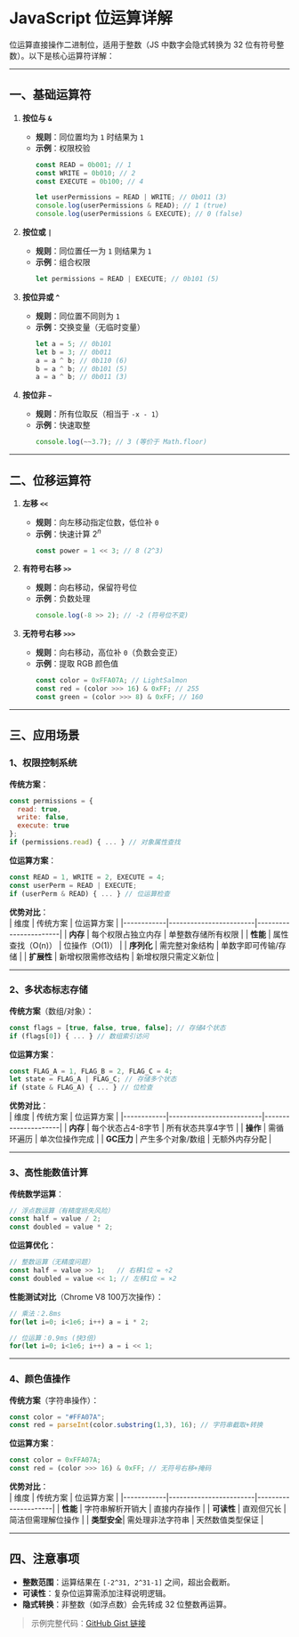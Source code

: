 # JavaScript 位运算详解  
位运算直接操作二进制位，适用于整数（JS 中数字会隐式转换为 32 位有符号整数）。以下是核心运算符详解：

---

## 一、基础运算符  
1. **按位与 `&`**  
   - **规则**：同位置均为 `1` 时结果为 `1`  
   - **示例**：权限校验  
     ```javascript
     const READ = 0b001; // 1
     const WRITE = 0b010; // 2
     const EXECUTE = 0b100; // 4

     let userPermissions = READ | WRITE; // 0b011 (3)
     console.log(userPermissions & READ); // 1 (true)
     console.log(userPermissions & EXECUTE); // 0 (false)
     ```

2. **按位或 `|`**  
   - **规则**：同位置任一为 `1` 则结果为 `1`  
   - **示例**：组合权限  
     ```javascript
     let permissions = READ | EXECUTE; // 0b101 (5)
     ```

3. **按位异或 `^`**  
   - **规则**：同位置不同则为 `1`  
   - **示例**：交换变量（无临时变量）  
     ```javascript
     let a = 5; // 0b101
     let b = 3; // 0b011
     a = a ^ b; // 0b110 (6)
     b = a ^ b; // 0b101 (5)
     a = a ^ b; // 0b011 (3)
     ```

4. **按位非 `~`**  
   - **规则**：所有位取反（相当于 `-x - 1`）  
   - **示例**：快速取整  
     ```javascript
     console.log(~~3.7); // 3 (等价于 Math.floor)
     ```

---

## 二、位移运算符  
1. **左移 `<<`**  
   - **规则**：向左移动指定位数，低位补 `0`  
   - **示例**：快速计算 $2^n$  
     ```javascript
     const power = 1 << 3; // 8 (2^3)
     ```

2. **有符号右移 `>>`**  
   - **规则**：向右移动，保留符号位  
   - **示例**：负数处理  
     ```javascript
     console.log(-8 >> 2); // -2 (符号位不变)
     ```

3. **无符号右移 `>>>`**  
   - **规则**：向右移动，高位补 `0`（负数会变正）  
   - **示例**：提取 RGB 颜色值  
     ```javascript
     const color = 0xFFA07A; // LightSalmon
     const red = (color >>> 16) & 0xFF; // 255
     const green = (color >>> 8) & 0xFF; // 160
     ```

---

## 三、应用场景  

### 1、权限控制系统  
**传统方案**：  
```javascript
const permissions = {
  read: true,
  write: false,
  execute: true
};
if (permissions.read) { ... } // 对象属性查找
```
**位运算方案**：  
```javascript
const READ = 1, WRITE = 2, EXECUTE = 4;
const userPerm = READ | EXECUTE;
if (userPerm & READ) { ... } // 位运算检查
```

**优势对比**：  
| 维度       | 传统方案               | 位运算方案            |
|------------|------------------------|-----------------------|
| **内存**   | 每个权限占独立内存     | 单整数存储所有权限    |
| **性能**   | 属性查找（O(n)）       | 位操作（O(1)）        |
| **序列化** | 需完整对象结构         | 单数字即可传输/存储  |
| **扩展性** | 新增权限需修改结构     | 新增权限只需定义新位  |

---

### 2、多状态标志存储  
**传统方案**（数组/对象）：  
```javascript
const flags = [true, false, true, false]; // 存储4个状态
if (flags[0]) { ... } // 数组索引访问
```
**位运算方案**：  
```javascript
const FLAG_A = 1, FLAG_B = 2, FLAG_C = 4;
let state = FLAG_A | FLAG_C; // 存储多个状态
if (state & FLAG_A) { ... } // 位检查
```

**优势对比**：  
| 维度       | 传统方案                 | 位运算方案          |
|------------|--------------------------|---------------------|
| **内存**   | 每个状态占4-8字节        | 所有状态共享4字节   |
| **操作**   | 需循环遍历               | 单次位操作完成      |
| **GC压力** | 产生多个对象/数组        | 无额外内存分配      |

---

### 3、高性能数值计算  
**传统数学运算**：  
```javascript
// 浮点数运算（有精度损失风险）
const half = value / 2; 
const doubled = value * 2;
```
**位运算优化**：  
```javascript
// 整数运算（无精度问题）
const half = value >> 1;   // 右移1位 = ÷2
const doubled = value << 1; // 左移1位 = ×2
```

**性能测试对比**（Chrome V8 100万次操作）：  
```javascript
// 乘法：2.8ms 
for(let i=0; i<1e6; i++) a = i * 2;  

// 位运算：0.9ms (快3倍)
for(let i=0; i<1e6; i++) a = i << 1;  
```

---

### 4、颜色值操作  
**传统方案**（字符串操作）：  
```javascript
const color = "#FFA07A";
const red = parseInt(color.substring(1,3), 16); // 字符串截取+转换
```
**位运算方案**：  
```javascript
const color = 0xFFA07A;
const red = (color >>> 16) & 0xFF; // 无符号右移+掩码
```

**优势对比**：  
| 维度       | 传统方案               | 位运算方案          |
|------------|------------------------|---------------------|
| **性能**   | 字符串解析开销大       | 直接内存操作        |
| **可读性** | 直观但冗长             | 简洁但需理解位操作  |
| **类型安全**| 需处理非法字符串       | 天然数值类型保证    |

---

## 四、注意事项  
- **整数范围**：运算结果在 `[-2^31, 2^31-1]` 之间，超出会截断。  
- **可读性**：复杂位运算需添加注释说明逻辑。  
- **隐式转换**：非整数（如浮点数）会先转成 32 位整数再运算。  

> 示例完整代码：[GitHub Gist 链接](https://gist.github.com/example)